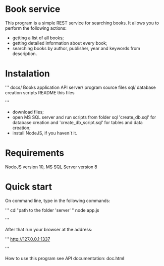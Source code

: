 # Book service

This program is a simple REST service for searching books. 
It allows you to perform the following actions:

- getting a list of all books;
- getting detailed information about every book;
- searching books by author, publisher, year and keywords from description.

# Instalation

'''
   docs/       Books application API
   server/     program source files
   sql/        database creation scripts
   README      this files
   
'''

- download files;
- open MS SQL server and run scripts from folder sql 'create_db.sql' for database  creation and 'create_db_script.sql' for tables and data creation;
- install NodeJS, if you haven`t it.

# Requirements

NodeJS version 10, MS SQL Server version 8

# Quick start

On command line, type in the following commands:

'''
   cd "path to the folder 'server' "
   node app.js

'''

After that run your browser at the address:

'''
   http://127.0.0.1:1337
   
''' 

How to use this program see API documentation: doc.html  
  